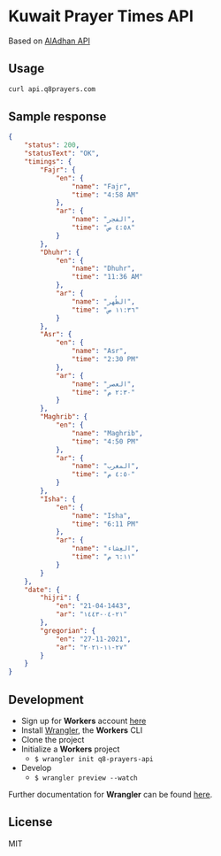 # Kuwait Prayer Times API
Based on [AlAdhan API](https://aladhan.com/prayer-times-api)

## Usage
```bash
curl api.q8prayers.com
```

## Sample response
```json
{
    "status": 200,
    "statusText": "OK",
    "timings": {
        "Fajr": {
            "en": {
                "name": "Fajr",
                "time": "4:58 AM"
            },
            "ar": {
                "name": "الفجر",
                "time": "٤:٥٨ ص"
            }
        },
        "Dhuhr": {
            "en": {
                "name": "Dhuhr",
                "time": "11:36 AM"
            },
            "ar": {
                "name": "الظُهر",
                "time": "١١:٣٦ ص"
            }
        },
        "Asr": {
            "en": {
                "name": "Asr",
                "time": "2:30 PM"
            },
            "ar": {
                "name": "العصر",
                "time": "٢:٣٠ م"
            }
        },
        "Maghrib": {
            "en": {
                "name": "Maghrib",
                "time": "4:50 PM"
            },
            "ar": {
                "name": "المغرب",
                "time": "٤:٥٠ م"
            }
        },
        "Isha": {
            "en": {
                "name": "Isha",
                "time": "6:11 PM"
            },
            "ar": {
                "name": "العِشاء",
                "time": "٦:١١ م"
            }
        }
    },
    "date": {
        "hijri": {
            "en": "21-04-1443",
            "ar": "٢١-٠٤-١٤٤٣"
        },
        "gregorian": {
            "en": "27-11-2021",
            "ar": "٢٧-١١-٢٠٢١"
        }
    }
}
```

## Development
- Sign up for **Workers** account [here](https://dash.cloudflare.com/sign-up/workers)
- Install [Wrangler](https://github.com/cloudflare/wrangler), the **Workers** CLI
- Clone the project
- Initialize a **Workers** project 
  - `$ wrangler init q8-prayers-api`
- Develop 
  - `$ wrangler preview --watch`

Further documentation for **Wrangler** can be found [here](https://developers.cloudflare.com/workers/tooling/wrangler).

## License
MIT
